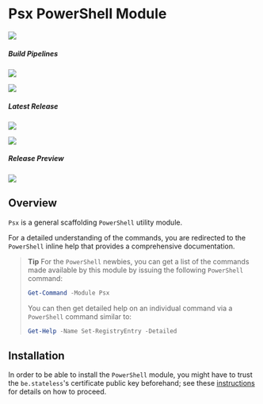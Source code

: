 ﻿# Psx PowerShell Module

[![][github.badge]][github]

##### Build Pipelines

[![][pipeline.mr.badge]][pipeline.mr]

[![][pipeline.ci.badge]][pipeline.ci]

##### Latest Release

[![][module.badge]][module]

[![][release.badge]][release]

##### Release Preview

[![][module.preview.badge]][module.preview]

## Overview

`Psx` is a general scaffolding `PowerShell` utility module.

For a detailed understanding of the commands, you are redirected to the `PowerShell` inline help that provides a comprehensive documentation.

> **Tip** For the `PowerShell` newbies, you can get a list of the commands made available by this module by issuing the following `PowerShell` command:
>
> ```PowerShell
> Get-Command -Module Psx
> ```
>
> You can then get detailed help on an individual command via a `PowerShell` command similar to:
>
> ```PowerShell
> Get-Help -Name Set-RegistryEntry -Detailed
> ```

## Installation

In order to be able to install the `PowerShell` module, you might have to trust the `be.stateless`'s certificate public key beforehand; see these [instructions](../Installation.md) for details on how to proceed.

<!-- badges -->

[doc.install]: https://www.stateless.be/PowerShell/Module/Installation.html "PowerShell Module Installation"
[doc.main.badge]: https://img.shields.io/static/v1?label=BizTalk.Factory%20SDK&message=User's%20Guide&color=8CA1AF&logo=readthedocs
[doc.main]: https://www.stateless.be/ "BizTalk.Factory SDK User's Guide"
[doc.this.badge]: https://img.shields.io/static/v1?label=Psx&message=User's%20Guide&color=8CA1AF&logo=readthedocs
[doc.this]: https://www.stateless.be/PowerShell/Module/Psx "Psx PowerShell Module User's Guide"
[github.badge]: https://img.shields.io/static/v1?label=Repository&message=Be.Stateless.PowerShell.Module.Psx&logo=github
[github]: https://github.com/icraftsoftware/Be.Stateless.PowerShell.Module.Psx "Be.Stateless.PowerShell.Module.Psx GitHub Repository"
[module.badge]: https://img.shields.io/powershellgallery/v/Psx.svg?label=Psx&style=flat&logo=powershell
[module]: https://www.powershellgallery.com/packages/Psx "Psx PowerShell Module"
[module.preview.badge]: https://badge-factory.azurewebsites.net/package/icraftsoftware/be.stateless/BizTalk.Factory.Preview/Psx?logo=powershell
[module.preview]: https://dev.azure.com/icraftsoftware/be.stateless/_packaging?_a=package&feed=BizTalk.Factory.Preview&package=Psx&protocolType=NuGet "Psx PowerShell Module Preview"
[pipeline.ci.badge]: https://dev.azure.com/icraftsoftware/be.stateless/_apis/build/status/Be.Stateless.PowerShell.Module.Psx%20Continuous%20Integration?branchName=master&label=Continuous%20Integration%20Build
[pipeline.ci]: https://dev.azure.com/icraftsoftware/be.stateless/_build/latest?definitionId=21&branchName=master "Be.Stateless.PowerShell.Module.Psx Continuous Integration Build Pipeline"
[pipeline.mr.badge]: https://dev.azure.com/icraftsoftware/be.stateless/_apis/build/status/Be.Stateless.PowerShell.Module.Psx%20Manual%20Release?branchName=master&label=Manual%20Release%20Build
[pipeline.mr]: https://dev.azure.com/icraftsoftware/be.stateless/_build/latest?definitionId=22&branchName=master "Be.Stateless.PowerShell.Module.Psx Manual Release Build Pipeline"
[release.badge]: https://img.shields.io/github/v/release/icraftsoftware/Be.Stateless.PowerShell.Module.Psx?label=Release&logo=github
[release]: https://github.com/icraftsoftware/Be.Stateless.PowerShell.Module.Psx/releases/latest "Be.Stateless.PowerShell.Module.Psx GitHub Release"
